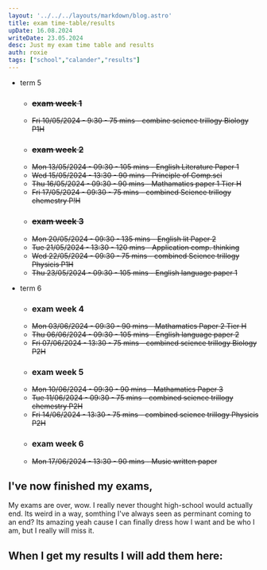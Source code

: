 ```yaml
---
layout: '../../../layouts/markdown/blog.astro'
title: exam time-table/results
upDate: 16.08.2024
writeDate: 23.05.2024
desc: Just my exam time table and results
auth: roxie
tags: ["school","calander","results"]
---
```

* term 5
    - ### ~~exam week 1~~
    - ~~Fri 10/05/2024 - 9:30 - 75 mins - combine science trillogy Biology P1H~~
    - ### ~~exam week 2~~
    - ~~Mon 13/05/2024 - 09:30 - 105 mins - English Literature Paper 1~~
    - ~~Wed 15/05/2024 - 13:30 - 90 mins - Principle of Comp.sci~~
    - ~~Thu 16/05/2024 - 09:30 - 90 mins - Mathamatics paper 1 Tier H~~
    - ~~Fri 17/05/2024 - 09:30 - 75 mins - combined Science trillogy chemestry P!H~~
    - ### ~~exam week 3~~
    - ~~Mon 20/05/2024 - 09:30 - 135 mins - English lit Paper 2~~
    - ~~Tue 21/05/2024 - 13:30 - 120 mins - Application comp. thinking~~
    - ~~Wed 22/05/2024 - 09:30 - 75 mins - combined Science trillogy Physicis P1H~~
    - ~~Thu 23/05/2024 - 09:30 - 105 mins - English language paper 1~~

* term 6
    - ### exam week 4
    - ~~Mon 03/06/2024 - 09:30 - 90 mins - Mathamatics Paper 2 Tier H~~
    - ~~Thu 06/06/2024 - 09:30 - 105 mins - English language paper 2~~
    - ~~Fri 07/06/2024 - 13:30 - 75 mins - combined science trillogy Biology P2H~~
    - ### exam week 5
    - ~~Mon 10/06/2024 - 09:30 - 90 mins - Mathamatics Paper 3~~
    - ~~Tue 11/06/2024 - 09:30 - 75 mins - combined science trillogy chemestry P2H~~
    - ~~Fri 14/06/2024 - 13:30 - 75 mins - combined science trillogy Physicis P2H~~
    - ### exam week 6
    - ~~Mon 17/06/2024 - 13:30 - 90 mins - Music written paper~~

## I've now finished my exams,
My exams are over, wow. I really never thought high-school would actually end. Its weird in a way, somthing I've always seen as perminant coming to an end? Its amazing yeah cause I can finally dress how I want and be who I am, but I really will miss it.

## When I get my results I will add them here:
